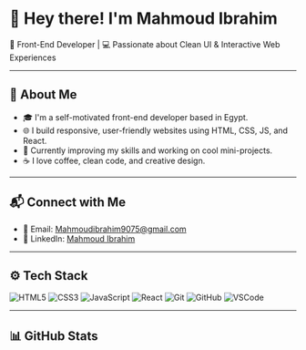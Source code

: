 # 👋 Hey there! I'm Mahmoud Ibrahim

🚀 Front-End Developer | 💻 Passionate about Clean UI & Interactive Web Experiences

</div>

---

## 🧠 About Me

- 🎓 I'm a self-motivated front-end developer based in Egypt.
- 🌐 I build responsive, user-friendly websites using HTML, CSS, JS, and React.
- 🚀 Currently improving my skills and working on cool mini-projects.
- ☕ I love coffee, clean code, and creative design.

---

## 📬 Connect with Me

- 📧 Email: [Mahmoudibrahim9075@gmail.com](mailto:Mahmoudibrahim9075@gmail.com)  
- 💼 LinkedIn: [Mahmoud Ibrahim](https://www.linkedin.com/in/mahmoud-ibrahim-2076a836b)

---

## ⚙️ Tech Stack

![HTML5](https://img.shields.io/badge/-HTML5-orange?logo=html5)
![CSS3](https://img.shields.io/badge/-CSS3-blue?logo=css3)
![JavaScript](https://img.shields.io/badge/-JavaScript-yellow?logo=javascript)
![React](https://img.shields.io/badge/-React-blue?logo=react)
![Git](https://img.shields.io/badge/-Git-red?logo=git)
![GitHub](https://img.shields.io/badge/-GitHub-black?logo=github)
![VSCode](https://img.shields.io/badge/-VSCode-007ACC?logo=visualstudiocode)

---

## 📊 GitHub Stats

